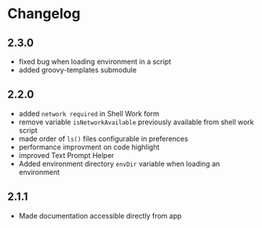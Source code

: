 # Changelog


## 2.3.0
- fixed bug when loading environment in a script
- added groovy-templates submodule

## 2.2.0

- added `network required` in Shell Work form
- remove variable `isNetworkAvailable` previously available from shell work script
- made order of `ls()` files configurable in preferences
- performance improvment on code highlight
- improved Text Prompt Helper
- Added environment directory `envDir` variable when loading an environment
 
## 2.1.1

- Made documentation accessible directly from app
